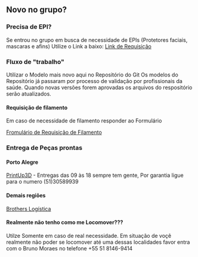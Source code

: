 

## Novo no grupo?

### Precisa de EPI?
Se entrou no grupo em busca de necessidade de EPIs (Protetores faciais, mascaras e afins) Utilize o Link a baixo:
[Link de Requisição](https://sites.google.com/view/brotherinarmscovid19/cadastro-demandas-de-epis)


### Fluxo de "trabalho"
Utilizar o Modelo mais novo aqui no Repositório do Git Os modelos do Repositório já passaram por processo de validação por profissionais da saúde. Quando novas versões forem aprovadas os arquivos do respositório serão atualizados.

#### Requisição de filamento
Em caso de necessidade de filamento responder ao Formulário

[Fromulário de Requisição de Filamento](https://docs.google.com/forms/d/e/1FAIpQLSfCF2tqPqlxGbZmy_XlRqZDuRsnOGyRtH_zxF1fAT7MMF0fhQ/viewform)

### Entrega de Peças prontas

#### Porto Alegre

[PrintUp3D](https://www.google.com/maps/place/Printup3D+-+Solu%C3%A7%C3%B5es+em+Impress%C3%A3o+3D/@-30.03172,-51.2188897,17z/data=!3m1!4b1!4m5!3m4!1s0x951979076cb55ecf:0xf40f3f20c2c5f2e2!8m2!3d-30.03172!4d-51.216701) - Entregas das 09 às 18 sempre tem gente, Por garantia ligue para o numero (51)30589939

#### Demais regiões
 
 [Brothers Logística](https://chat.whatsapp.com/EffFOngeMR42cj2SHPpTEB)



#### Realmente não tenho como me Locomover???
Utilze Somente em caso de real necessidade.
Em situação de voçê realmente não poder se locomover até uma dessas localidades favor entra com o Bruno Moraes no telefone +55 51 8146-9414

